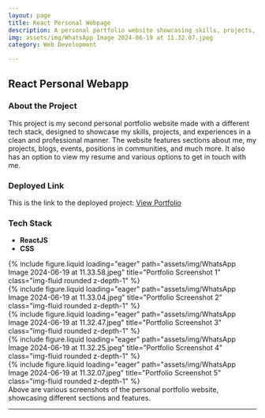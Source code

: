 ```yaml
---
layout: page
title: React Personal Webpage
description: A personal portfolio website showcasing skills, projects, and experiences.
img: assets/img/WhatsApp Image 2024-06-19 at 11.32.07.jpeg
category: Web Development

---
```


## React Personal Webapp

### About the Project
This project is my second personal portfolio website made with a different tech stack, designed to showcase my skills, projects, and experiences in a clean and professional manner. 
The website features sections about me, my projects, blogs, events, positions in communities, and much more. It also has an option to view my resume and various options to get in touch with me.

### Deployed Link
This is the link to the deployed project:
<a href="https://agrimajain.vercel.app/" class="btn btn-secondary" target="_blank">View Portfolio</a>

### Tech Stack
- **ReactJS**
- **CSS**

<div class="row">
    <div class="col-sm mt-3 mt-md-0">
        {% include figure.liquid loading="eager" path="assets/img/WhatsApp Image 2024-06-19 at 11.33.58.jpeg" title="Portfolio Screenshot 1" class="img-fluid rounded z-depth-1" %}
    </div>
    <div class="col-sm mt-3 mt-md-0">
        {% include figure.liquid loading="eager" path="assets/img/WhatsApp Image 2024-06-19 at 11.33.04.jpeg" title="Portfolio Screenshot 2" class="img-fluid rounded z-depth-1" %}
    </div>
    <div class="col-sm mt-3 mt-md-0">
        {% include figure.liquid loading="eager" path="assets/img/WhatsApp Image 2024-06-19 at 11.32.47.jpeg" title="Portfolio Screenshot 3" class="img-fluid rounded z-depth-1" %}
    </div>
</div>

<div class="row">
    <div class="col-sm mt-3 mt-md-0">
        {% include figure.liquid loading="eager" path="assets/img/WhatsApp Image 2024-06-19 at 11.32.25.jpeg" title="Portfolio Screenshot 4" class="img-fluid rounded z-depth-1" %}
    </div>
    <div class="col-sm mt-3 mt-md-0">
        {% include figure.liquid loading="eager" path="assets/img/WhatsApp Image 2024-06-19 at 11.32.07.jpeg" title="Portfolio Screenshot 5" class="img-fluid rounded z-depth-1" %}
    </div>
</div>

<div class="caption">
    Above are various screenshots of the personal portfolio website, showcasing different sections and features.
</div>

---